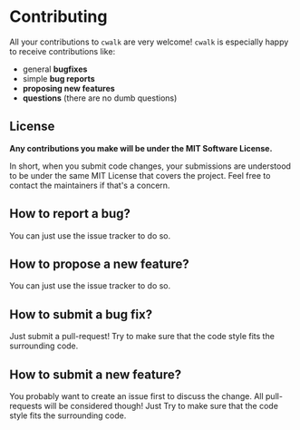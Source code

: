 # Contributing
All your contributions to ``cwalk`` are very welcome! ``cwalk`` is especially happy to
receive contributions like:

 * general **bugfixes**
 * simple **bug reports**
 * **proposing new features**
 * **questions** (there are no dumb questions)
  
## License
**Any contributions you make will be under the MIT Software License.**

In short, when you submit code changes, your submissions are understood to be 
under the same MIT License that covers the project. Feel free to contact the 
maintainers if that's a concern.

## How to report a bug?
You can just use the issue tracker to do so.

## How to propose a new feature?
You can just use the issue tracker to do so.

## How to submit a bug fix?
Just submit a pull-request! Try to make sure that the code style fits the 
surrounding code.

## How to submit a new feature?
You probably want to create an issue first to discuss the change. All 
pull-requests will be considered though! Just Try to make sure that the code 
style fits the surrounding code.